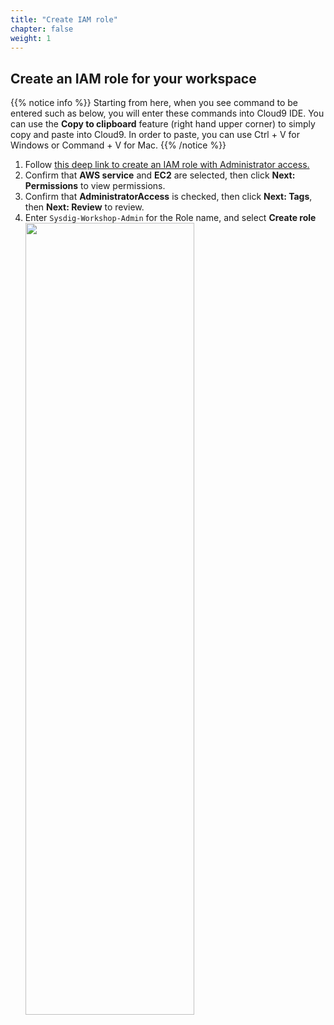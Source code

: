 ```yaml
---
title: "Create IAM role"
chapter: false
weight: 1
---
```


## Create an IAM role for your workspace

{{% notice info %}}
Starting from here, when you see command to be entered such as below, you will enter these commands into Cloud9 IDE. You can use the **Copy to clipboard** feature (right hand upper corner) to simply copy and paste into Cloud9. In order to paste, you can use Ctrl + V for Windows or Command + V for Mac.
{{% /notice %}}

1. Follow [this deep link to create an IAM role with Administrator access.](https://console.aws.amazon.com/iam/home#/roles$new?step=review&commonUseCase=EC2%2BEC2&selectedUseCase=EC2&policies=arn:aws:iam::aws:policy%2FAdministratorAccess)
2. Confirm that **AWS service** and **EC2** are selected, then click **Next: Permissions** to view permissions.
3. Confirm that **AdministratorAccess** is checked, then click **Next: Tags**, then **Next: Review** to review.
4. Enter `Sysdig-Workshop-Admin` for the Role name, and select **Create role**
   <img src=/images/10_prerequisites/iamRole.gif width="75%" height="57%">
